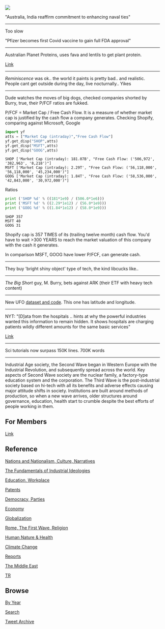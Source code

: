 <img src="https://drive.google.com/uc?export=view&id=1B2wf9R7AMH1d7Vw6e2mucLbIQ5NSjir7"/>


"Australia, India reaffirm commitment to enhancing naval ties"

---

Too slow

"Pfizer becomes first Covid vaccine to gain full FDA approval"

---

Australian Planet Proteins, uses fava and lentils to get plant
protein.

[Link](https://www.abc.net.au/news/2021-08-21/plant-protein-powder-market/100391766)

---

*Reminiscence* was ok.. the world it paints is pretty bad.. and
realistic. People cant get outside during the day, live
nocturnally.. Yikes

---

Dude watches the moves of big dogs, checked companies shorted by
Burry, true, their P/FCF ratios are fukked.

P/FCF = Market Cap / Free Cash Flow. It is a measure of whether market
cap is justified by the cash flow a company generates. Checking Shopify,
comparing against Microsoft, Google


```python
import yf
atts = ["Market Cap (intraday)","Free Cash Flow"]
yf.get_disp("SHOP",atts)
yf.get_disp("MSFT",atts)
yf.get_disp("GOOG",atts)
```

```text
SHOP ['Market Cap (intraday): 181.07B', "Free Cash Flow: ('506,972', '382,963', '8,218')"]
MSFT ['Market Cap (intraday): 2.29T', "Free Cash Flow: ('56,118,000', '56,118,000', '45,234,000')"]
GOOG ['Market Cap (intraday): 1.84T', "Free Cash Flow: ('58,536,000', '42,843,000', '30,972,000')"]
```

Ratios

```python
print ('SHOP %d' % ((181*1e9) / (506.0*1e6)))
print ('MSFT %d' % ((2.29*1e12) / (56.0*1e9)))
print ('GOOG %d' % ((1.84*1e12) / (58.0*1e9)))
```

```text
SHOP 357
MSFT 40
GOOG 31
```

Shopify cap is 357 TIMES of its (trailing twelve month) cash
flow. You'd have to wait >300 YEARS to reach the market valuation of
this company with the cash it generates.

In comparison MSFT, GOOG have lower P/FCF, can generate cash.

---

They buy 'bright shiny object' type of tech, the kind libcucks like..

---

*The Big Short* guy, M. Burry, bets against ARK (their ETF with heavy
tech content)

---

New UFO [dataset and code](2015/08/ufo.md#nuforc). This one has
latitude and longitude. 

---

NYT: "[D]ata from the hospitals .. hints at why the powerful
industries wanted this information to remain hidden. It shows
hospitals are charging patients wildly different amounts for the same
basic services"

[Link](https://www.nytimes.com/interactive/2021/08/22/upshot/hospital-prices.html)

---

Sci tutorials now surpass 150K lines. 700K words

---

Industrial Age society, the Second Wave began in Western Europe with
the Industrial Revolution, and subsequently spread across the
world. Key aspects of Second Wave society are the nuclear family, a
factory-type education system and the corporation. The Third Wave is
the post-industrial society based on hi-tech with all its benefits and
adverse effects causing major attitude shifts in society. Institutions
are built around methods of production, so when a new wave arrives,
older structures around governance, education, health start to crumble
despite the best efforts of people working in them.

## For Members

[Link](https://thirdwave-members.herokuapp.com)

## Reference

[Nations and Nationalism, Culture, Narratives](/2013/02/nations-and-nationalism.md)

[The Fundamentals of Industrial Ideologies](/2011/04/fundamentals-of-industrial-ideologies.md)

[Education, Workplace](2017/09/education-workplace.md)

[Patents](/2018/09/patents.md)

[Democracy, Parties](/2016/11/democracy.md)

[Economy](/2018/05/economy.md)

[Globalization](/2018/09/globalization.md)

[Rome, The First Wave, Religion](/2017/12/rome.md)

[Human Nature & Health](/2020/07/human-nature.md)

[Climate Change](/2018/12/climate.md)

[Reports](/2019/05/reports.md)

[The Middle East](/2019/07/middleeast.md)

[TR](../tr)

## Browse

[By Year](years.md)

[Search](search.html)

[Tweet Archive](/tweets/README.md)


